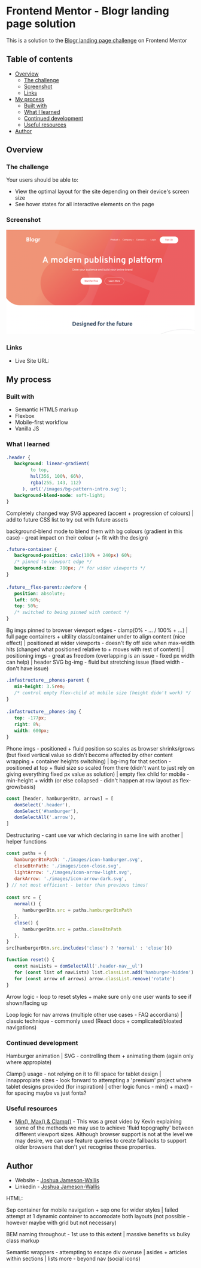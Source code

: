 # Frontend Mentor - Blogr landing page solution

This is a solution to the [Blogr landing page challenge](https://www.frontendmentor.io/challenges/blogr-landing-page-EX2RLAApP) on Frontend Mentor

## Table of contents

-  [Overview](#overview)
   -  [The challenge](#the-challenge)
   -  [Screenshot](#screenshot)
   -  [Links](#links)
-  [My process](#my-process)
   -  [Built with](#built-with)
   -  [What I learned](#what-i-learned)
   -  [Continued development](#continued-development)
   -  [Useful resources](#useful-resources)
-  [Author](#author)

## Overview

### The challenge

Your users should be able to:

-  View the optimal layout for the site depending on their device's screen size
-  See hover states for all interactive elements on the page

### Screenshot

![](./Screenshot.png)

### Links

-  Live Site URL:

## My process

### Built with

-  Semantic HTML5 markup
-  Flexbox
-  Mobile-first workflow
-  Vanilla JS

### What I learned

```css
.header {
   background: linear-gradient(
         to top,
         hsl(356, 100%, 66%),
         rgba(255, 143, 112)
      ), url('/images/bg-pattern-intro.svg');
   background-blend-mode: soft-light;
}
```

Completely changed way SVG appeared (accent + progression of colours) | add to future CSS list to try out with future assets

background-blend mode to blend them with bg colours (gradient in this case) - great impact on their colour (+ fit with the design)

```css
.future-container {
   background-position: calc(100% + 240px) 60%;
   /* pinned to viewport edge */
   background-size: 700px; /* for wider viewports */
}

.future__flex-parent::before {
   position: absolute;
   left: 60%;
   top: 50%;
   /* switched to being pinned with content */
}
```

Bg imgs pinned to browser viewport edges - clamp(0% - ... / 100% + ...) | full page containers + ultility class/container under to align content (nice effect) | positioned at wider viewports - doesn't fly off side when max-width hits (changed what positioned relative to + moves with rest of content) | positioning imgs - great as freedom (overlapping is an issue - fixed px width can help) | header SVG bg-img - fluid but stretching issue (fixed width - don't have issue)

```css
.infastructure__phones-parent {
   min-height: 3.5rem;
   /* control empty flex-child at mobile size (height didn't work) */
}

.infastructure__phones-img {
   top: -177px;
   right: 8%;
   width: 600px;
}
```

Phone imgs - positioned + fluid position so scales as browser shrinks/grows (but fixed vertical value so didn't become affected by other content wrapping + container heights switching) | bg-img for that section - positioned at top + fluid size so scaled from there (didn't want to just rely on giving everything fixed px value as solution) | empty flex child for mobile - min-height + width (or else collapsed - didn't happen at row layout as flex-grow/basis)

```js
const [header, hamburgerBtn, arrows] = [
   domSelect('.header'),
   domSelect('#hamburger'),
   domSelectAll('.arrow'),
]
```

Destructuring - cant use var which declaring in same line with another | helper functions

```js
const paths = {
   hamburgerBtnPath: './images/icon-hamburger.svg',
   closeBtnPath: './images/icon-close.svg',
   lightArrow: './images/icon-arrow-light.svg',
   darkArrow: './images/icon-arrow-dark.svg',
} // not most efficient - better than previous times!

const src = {
   normal() {
      hamburgerBtn.src = paths.hamburgerBtnPath
   },
   close() {
      hamburgerBtn.src = paths.closeBtnPath
   },
}
src[hamburgerBtn.src.includes('close') ? 'normal' : 'close']()
```

```js
function reset() {
   const navLists = domSelectAll('.header-nav__ul')
   for (const list of navLists) list.classList.add('hamburger-hidden')
   for (const arrow of arrows) arrow.classList.remove('rotate')
}
```

Arrow logic - loop to reset styles + make sure only one user wants to see if shown/facing up

Loop logic for nav arrows (multiple other use cases - FAQ accordians) | classic technique - commonly used (React docs + complicated/bloated navigations)

### Continued development

Hamburger animation | SVG - controlling them + animating them (again only where appropiate)

Clamp() usage - not relying on it to fill space for tablet design | innappropiate sizes - look forward to attempting a 'premium' project where tablet designs provided (for inspiration) | other logic funcs - min() + max() - for spacing maybe vs just fonts?

### Useful resources

-  [Min(), Max() & Clamp()](https://www.youtube.com/watch?v=U9VF-4euyRo&ab_channel=KevinPowell) - This was a great video by Kevin explaining some of the methods we may use to achieve 'fluid topography' between different viewport sizes. Although browser support is not at the level we may desire, we can use feature queries to create fallbacks to support older browsers that don't yet recognise these properties.

## Author

-  Website - [Joshua Jameson-Wallis](https://joshuajamesonwallis.com)
-  Linkedin - [Joshua Jameson-Wallis]()

HTML:

Sep container for mobile navigation + sep one for wider styles | failed attempt at 1 dynamic container to accomodate both layouts (not possible - however maybe with grid but not necessary)

BEM naming throughout - 1st use to this extent | massive benefits vs bulky class markup

Semantic wrappers - attempting to escape div overuse | asides + articles within sections | lists more - beyond nav (social icons)
